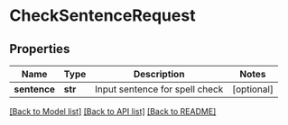 # CheckSentenceRequest

## Properties
Name | Type | Description | Notes
------------ | ------------- | ------------- | -------------
**sentence** | **str** | Input sentence for spell check | [optional] 

[[Back to Model list]](../README.md#documentation-for-models) [[Back to API list]](../README.md#documentation-for-api-endpoints) [[Back to README]](../README.md)


